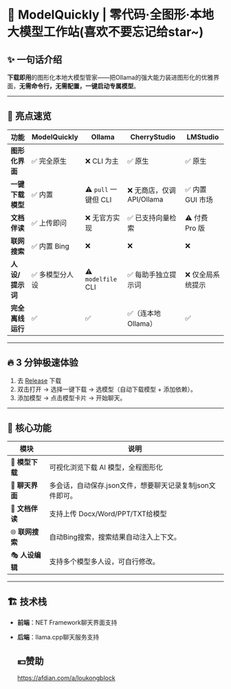# 🌌 ModelQuickly | 零代码·全图形·本地大模型工作站(喜欢不要忘记给star~)

## ✨ 一句话介绍
**下载即用**的图形化本地大模型管家——把Ollama的强大能力装进图形化的优雅界面，**无需命令行，无需配置，一键启动专属模型**。

---

## 🎯 亮点速览
| 功能           | ModelQuickly | Ollama             | CherryStudio        | LMStudio    |
| ------------ | ------------ | ------------------ | ------------------- | ----------- |
| **图形化界面**    | ✅ 完全原生       | ❌ CLI 为主           | ✅ 原生                | ✅ 原生        |
| **一键下载模型**   | ✅ 内置       | ⚠️ `pull` 一键但 CLI  | ❌ 无商店，仅调 API/Ollama | ✅ 内置 GUI 市场 |
| **文档伴读** | ✅ 上传即问       | ❌ 无官方实现            | ✅ 已支持向量检索           | ⚠️ 付费 Pro 版 |
| **联网搜索**     | ✅ 内置 Bing    | ❌                  | ❌                   | ❌           |
| **人设/提示词**   | ✅ 多模型分人设     | ⚠️ `modelfile` CLI | ✅ 每助手独立提示词          | ❌ 仅全局系统提示   |
| **完全离线运行**   | ✅            | ✅                  | ✅（连本地 Ollama）       | ✅           |


---

## 🔥 3 分钟极速体验
1. 去 [Release](https://github.com/loukongblock/ModelQuickly/releases) 下载
2. 双击打开 → 选择一键下载 → 选模型（自动下载模型 + 添加依赖）。
3. 添加模型 → 点击模型卡片 → 开始聊天。

---

## 🧩 核心功能
| 模块 | 说明 |
|------|------|
| 🚀 **模型下载** | 可视化浏览下载 AI 模型，全程图形化 |
| 💬 **聊天界面** | 多会话，自动保存.json文件，想要聊天记录复制json文件即可。 |
| 📁 **文档伴读** | 支持上传 Docx/Word/PPT/TXT给模型 |
| 🌐 **联网搜索** | 自动Bing搜索，搜索结果自动注入上下文。 |
| 🎭 **人设编辑** | 支持多个模型多人设，可自行修改。 |

---

## 🏗️ 技术栈
- **前端**：NET Framework聊天界面支持
- **后端**：llama.cpp聊天服务支持

  ## 💴赞助
  https://afdian.com/a/loukongblock

